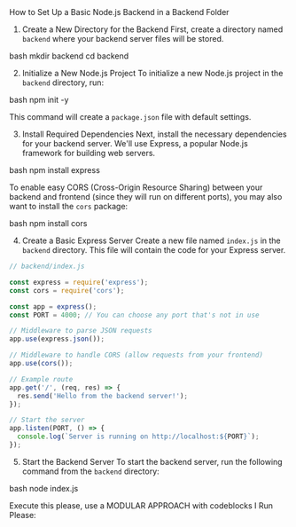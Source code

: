 <Instructions> 
How to Set Up a Basic Node.js Backend in a Backend Folder

1. Create a New Directory for the Backend
First, create a directory named `backend` where your backend server files will be stored.

bash
mkdir backend
cd backend

2. Initialize a New Node.js Project
To initialize a new Node.js project in the `backend` directory, run:

bash
npm init -y

This command will create a `package.json` file with default settings.

3. Install Required Dependencies
Next, install the necessary dependencies for your backend server. We'll use Express, a popular Node.js framework for building web servers.

bash
npm install express

To enable easy CORS (Cross-Origin Resource Sharing) between your backend and frontend (since they will run on different ports), you may also want to install the `cors` package:

bash
npm install cors

4. Create a Basic Express Server
Create a new file named `index.js` in the `backend` directory. This file will contain the code for your Express server.


```javascript
// backend/index.js

const express = require('express');
const cors = require('cors');

const app = express();
const PORT = 4000; // You can choose any port that's not in use

// Middleware to parse JSON requests
app.use(express.json());

// Middleware to handle CORS (allow requests from your frontend)
app.use(cors());

// Example route
app.get('/', (req, res) => {
  res.send('Hello from the backend server!');
});

// Start the server
app.listen(PORT, () => {
  console.log(`Server is running on http://localhost:${PORT}`);
});
```

5. Start the Backend Server
To start the backend server, run the following command from the `backend` directory:

bash
node index.js
</Instructions>

<Prompt>
Execute this please, use a MODULAR APPROACH with codeblocks I Run Please:
</Promt>